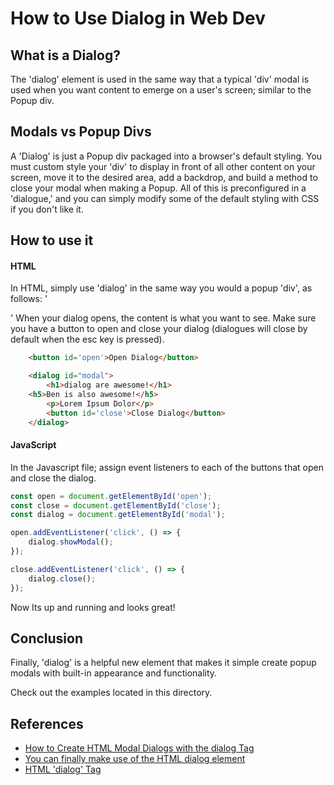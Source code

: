 # How to Use Dialog in Web Dev

## What is a Dialog?
The 'dialog' element is used in the same way that a typical 'div' modal is used when you want content to emerge on a user's screen; similar to the Popup div.

## Modals vs Popup Divs
A 'Dialog' is just a Popup div packaged into a browser's default styling. You must custom style your 'div' to display in front of all other content on your screen, move it to the desired area, add a backdrop, and build a method to close your modal when making a Popup. All of this is preconfigured in a 'dialogue,' and you can simply modify some of the default styling with CSS if you don't like it.

## How to use it
#### HTML
In HTML, simply use 'dialog' in the same way you would a popup 'div', as follows: '<dialog>'content'</dialog>' When your dialog opens, the content is what you want to see. Make sure you have a button to open and close your dialog (dialogues will close by default when the esc key is pressed).
```html
    <button id='open'>Open Dialog</button>

    <dialog id="modal">
        <h1>dialog are awesome!</h1>
	<h5>Ben is also awesome!</h5>
        <p>Lorem Ipsum Dolor</p>
        <button id='close'>Close Dialog</button>
    </dialog>
```

#### JavaScript
In the Javascript file; assign event listeners to each of the buttons that open and close the dialog.
```js
const open = document.getElementById('open');
const close = document.getElementById('close');
const dialog = document.getElementById('modal');

open.addEventListener('click', () => {
    dialog.showModal();
});

close.addEventListener('click', () => {
    dialog.close();
});
```
Now Its up and running and looks great!

## Conclusion
Finally, 'dialog' is a helpful new element that makes it simple create popup modals with built-in appearance and functionality. 

Check out the examples located in this directory. 
## References
- [How to Create HTML Modal Dialogs with the dialog Tag](https://usefulangle.com/post/110/html-dialog-element-to-create-modal-lightbox)
- [You can finally make use of the HTML dialog element](https://towardsdev.com/you-can-finally-make-use-of-the-html-dialog-element-f4b7c591b1b6)
- [HTML 'dialog' Tag](https://www.w3docs.com/learn-html/html-dialog-tag.html)
